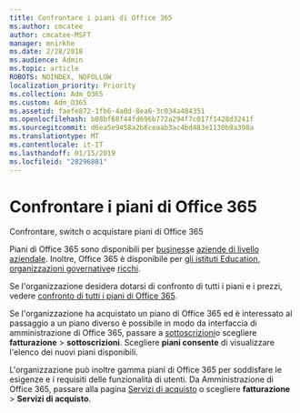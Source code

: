 ```yaml
---
title: Confrontare i piani di Office 365
ms.author: cmcatee
author: cmcatee-MSFT
manager: mnirkhe
ms.date: 2/28/2018
ms.audience: Admin
ms.topic: article
ROBOTS: NOINDEX, NOFOLLOW
localization_priority: Priority
ms.collection: Adm_O365
ms.custom: Adm_O365
ms.assetid: faefe872-1fb6-4a0d-8ea6-3c034a484351
ms.openlocfilehash: b08bf68f44fd696b772a294f7c017f1428d3241f
ms.sourcegitcommit: d6ea5e9458a2b8ceaab3ac4bd483e1130b9a398a
ms.translationtype: MT
ms.contentlocale: it-IT
ms.lasthandoff: 01/15/2019
ms.locfileid: "28296881"
---
```

# <a name="compare-office-365-plans"></a>Confrontare i piani di Office 365

Confrontare, switch o acquistare piani di Office 365
  
Piani di Office 365 sono disponibili per [business](https://products.office.com/en-us/compare-all-microsoft-office-products?tab=2)e [aziende di livello aziendale](https://products.office.com/en-us/business/compare-more-office-365-for-business-plans). Inoltre, Office 365 è disponibile per [gli istituti Education](https://products.office.com/en-us/academic/compare-office-365-education-plans), [organizzazioni governative](https://products.office.com/en-us/government/compare-office-365-government-plans)e [ricchi](https://products.office.com/en-us/nonprofit/office-365-nonprofit-plans-and-pricing?tab=1).
  
Se l'organizzazione desidera dotarsi di confronto di tutti i piani e i prezzi, vedere [confronto di tutti i piani di Office 365](https://products.office.com/en-us/business/compare-more-office-365-for-business-plans).
  
Se l'organizzazione ha acquistato un piano di Office 365 ed è interessato al passaggio a un piano diverso è possibile in modo da interfaccia di amministrazione di Office 365, passare a [sottoscrizioni](https://go.microsoft.com/fwlink/p/?linkid=842054)o scegliere **fatturazione** \> **sottoscrizioni**. Scegliere **piani consente** di visualizzare l'elenco dei nuovi piani disponibili. 
  
L'organizzazione può inoltre gamma piani di Office 365 per soddisfare le esigenze e i requisiti delle funzionalità di utenti. Da Amministrazione di Office 365, passare alla pagina [Servizi di acquisto](https://go.microsoft.com/fwlink/p/?linkid=868433) o scegliere **fatturazione** \> **Servizi di acquisto**.
  

